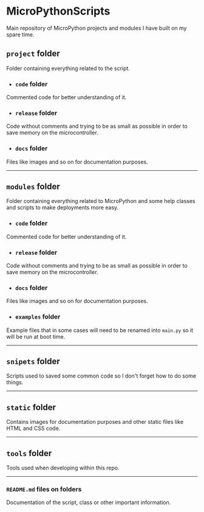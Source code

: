 # MicroPythonScripts
Main repository of MicroPython projects and modules I have built on my spare time.

## **`project` folder**
  Folder containing everything related to the script.
  * ### `code` folder
  Commented code for better understanding of it.
  * ### `release` folder
  Code without comments and trying to be as small as possible in order to save memory on the microcontroller.
  * ### `docs` folder
  Files like images and so on for documentation purposes.
___
## **`modules` folder**
Folder containing everything related to MicroPython and some help classes and scripts to make deployments more easy.
  * ### `code` folder
  Commented code for better understanding of it.
  * ### `release` folder
  Code without comments and trying to be as small as possible in order to save memory on the microcontroller.
  * ### `docs` folder
  Files like images and so on for documentation purposes.
  * ### `examples` folder
  Example files that in some cases will need to be renamed into `main.py` so it will be run at boot time.
___
## **`snipets` folder**
Scripts used to saved some common code so I don't forget how to do some things.

___
## **`static` folder**
Contains images for documentation purposes and other static files like HTML and CSS code.

___
## **`tools` folder**
Tools used when developing within this repo.
___
### **`README.md`** files on folders
Documentation of the script, class or other important information.